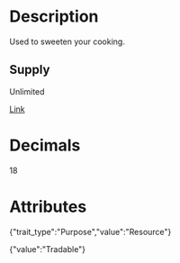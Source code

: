 # Description

Used to sweeten your cooking.

## Supply

Unlimited

[Link](https://docs.sunflower-land.com/player-guides/raising-animals)

# Decimals

18

# Attributes

{"trait_type":"Purpose","value":"Resource"}

{"value":"Tradable"}
